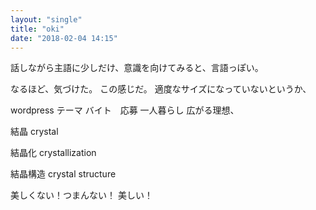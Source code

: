 ```yaml
---
layout: "single"
title: "oki"
date: "2018-02-04 14:15"
---
```

話しながら主語に少しだけ、意識を向けてみると、言語っぽい。

なるほど、気づけた。
この感じだ。
適度なサイズになっていないというか、

wordpress テーマ
バイト　応募
一人暮らし
広がる理想、

結晶
crystal

結晶化
crystallization

結晶構造
crystal structure

美しくない！つまんない！
美しい！
